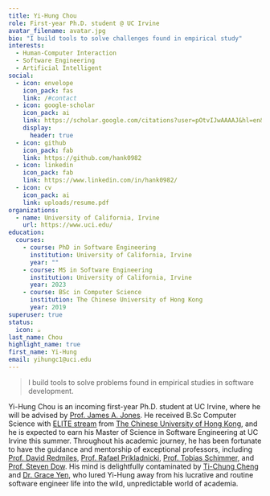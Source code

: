```yaml
---
title: Yi-Hung Chou
role: First-year Ph.D. student @ UC Irvine
avatar_filename: avatar.jpg
bio: "I build tools to solve challenges found in empirical study"
interests:
  - Human-Computer Interaction
  - Software Engineering
  - Artificial Intelligent
social:
  - icon: envelope
    icon_pack: fas
    link: /#contact
  - icon: google-scholar
    icon_pack: ai
    link: https://scholar.google.com/citations?user=pOtvIJwAAAAJ&hl=en&authuser=2
    display:
      header: true
  - icon: github
    icon_pack: fab
    link: https://github.com/hank0982
  - icon: linkedin
    icon_pack: fab
    link: https://www.linkedin.com/in/hank0982/
  - icon: cv
    icon_pack: ai
    link: uploads/resume.pdf
organizations:
  - name: University of California, Irvine
    url: https://www.uci.edu/
education:
  courses:
    - course: PhD in Software Engineering
      institution: University of California, Irvine
      year: ""
    - course: MS in Software Engineering
      institution: University of California, Irvine
      year: 2023
    - course: BSc in Computer Science
      institution: The Chinese University of Hong Kong
      year: 2019
superuser: true
status:
  icon: ☕️
last_name: Chou
highlight_name: true
first_name: Yi-Hung
email: yihungc1@uci.edu
---
```


> I build tools to solve problems found in empirical studies in software development.

Yi-Hung Chou is an incoming first-year Ph.D. student at UC Irvine, where he will be advised by [Prof. James A. Jones](https://jamesajones.com/). He received B.Sc Computer Science with [ELITE stream](https://www.erg.cuhk.edu.hk/erg/Elite) from [The Chinese University of Hong Kong](https://www.cuhk.edu.hk/english/index.html), and he is expected to earn his Master of Science in Software Engineering at UC Irvine this summer. Throughout his academic journey, he has been fortunate to have the guidance and mentorship of exceptional professors, including [Prof. David Redmiles](https://redmiles.ics.uci.edu/), [Prof. Rafael Prikladnicki](https://www.inf.pucrs.br/rafael/), [Prof. Tobias Schimmer](https://www.linkedin.com/in/tobiashildenbrand/), and [Prof. Steven Dow](https://spdow.ucsd.edu/). His mind is delightfully contaminated by [Ti-Chung Cheng](https://tichung.com/about/) and [Dr. Grace Yen](https://gracetfg2.github.io/), who lured Yi-Hung away from his lucrative and routine software engineer life into the wild, unpredictable world of academia.



